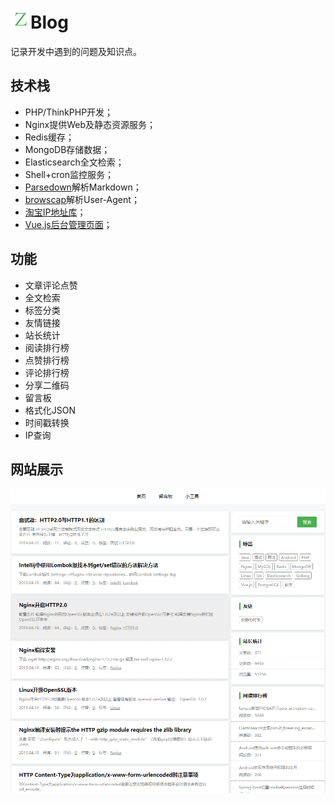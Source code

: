 # ![icon](./public/favicon.ico)Blog

记录开发中遇到的问题及知识点。

## 技术栈
- PHP/ThinkPHP开发；
- Nginx提供Web及静态资源服务；
- Redis缓存；
- MongoDB存储数据；
- Elasticsearch全文检索；
- Shell+cron监控服务；
- [Parsedown](https://github.com/erusev/parsedown "Parsedown")解析Markdown；
- [browscap](http://www.browscap.org)解析User-Agent；
- [淘宝IP地址库](http://ip.taobao.com "淘宝IP地址库")；
- [Vue.js后台管理页面](https://github.com/fendoudebb/z-blog-console "Vue.js后台管理页面")；

## 功能
- 文章评论点赞
- 全文检索
- 标签分类
- 友情链接
- 站长统计
- 阅读排行榜
- 点赞排行榜
- 评论排行榜
- 分享二维码
- 留言板
- 格式化JSON
- 时间戳转换
- IP查询

## 网站展示
[![首页截图](./preview/home_page.png)](https://www.zhangbj.com)
